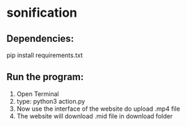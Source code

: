 # sonification
<h2>Dependencies:</h2>
    <p>pip install requirements.txt</p>





<h2>Run the program:</h2>
   <ol> 
    <li>Open Terminal</li> 
    <li>type: python3 action.py</li>
    <li> Now use the interface of the website do upload .mp4 file</li>
    <li> The website will download .mid file in download folder</li>  
    </ol>
